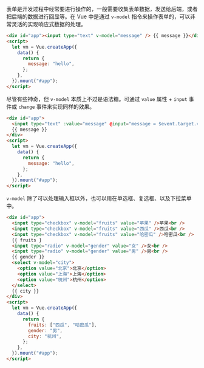 
表单是开发过程中经常要进行操作的，一般需要收集表单数据，发送给后端，或者把后端的数据进行回显等。在 Vue 中是通过 `v-model` 指令来操作表单的，可以非常灵活的实现响应式数据的处理。

```html
<div id="app"><input type="text" v-model="message" /> {{ message }}</div>
<script>
  let vm = Vue.createApp({
    data() {
      return {
        message: "hello",
      };
    },
  }).mount("#app");
</script>
```

尽管有些神奇，但 `v-model` 本质上不过是语法糖。可通过 `value` 属性 + `input` 事件或 `change` 事件来实现同样的效果。

```html
<div id="app">
  <input type="text" :value="message" @input="message = $event.target.value" />
  {{ message }}
</div>
<script>
  let vm = Vue.createApp({
    data() {
      return {
        message: "hello",
      };
    },
  }).mount("#app");
</script>
```

`v-model` 除了可以处理输入框以外，也可以用在单选框、复选框、以及下拉菜单中。

```html
<div id="app">
  <input type="checkbox" v-model="fruits" value="苹果" />苹果<br />
  <input type="checkbox" v-model="fruits" value="西瓜" />西瓜<br />
  <input type="checkbox" v-model="fruits" value="哈密瓜" />哈密瓜<br />
  {{ fruits }
  <input type="radio" v-model="gender" value="女" />女<br />
  <input type="radio" v-model="gender" value="男" />男<br />
  {{ gender }}
  <select v-model="city">
    <option value="北京">北京</option>
    <option value="上海">上海</option>
    <option value="杭州">杭州</option>
  </select>
  {{ city }}
</div>
<script>
  let vm = Vue.createApp({
    data() {
      return {
        fruits: ["西瓜", "哈密瓜"],
        gender: "男",
        city: "杭州",
      };
    },
  }).mount("#app");
</script>
```
